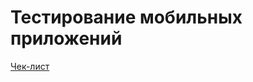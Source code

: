 # Тестирование мобильных приложений

[Чек-лист](https://docs.google.com/spreadsheets/d/1avoj0qVJttB_ww6fOn0IkNgYlexGQ4876VyIxkOVxw8/edit?gid=1289154076#gid=1289154076)
